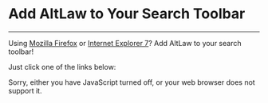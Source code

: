 # Add AltLaw to Your Search Toolbar

---

<p>Using <a href="http://www.mozilla.com/en-US/firefox/">Mozilla Firefox</a> or <a href="http://www.microsoft.com/windows/products/winfamily/ie/default.mspx">Internet Explorer 7</a>?  Add AltLaw to your search toolbar!</p>
<p>Just click one of the links below:</p>
<script type="text/javascript">
  var cases_xml = "http://altlaw.org/opensearch/cases.xml";
  var uscodes_xml = "http://altlaw.org/opensearch/uscode.xml";
  function add_link(url, body) {
    document.write('<p><a href="#" onclick="window.external.AddSearchProvider(' + "'" + url + "'" + ')">' + body + '</a></p>');
  }
  // if (window.external.AddSearchProvider) fails in IE7.
  if (typeof window.external.AddSearchProvider != 'undefined') {
    add_link(cases_xml, "Add AltLaw Case Search");
    //add_link(uscodes_xml, "Add AltLaw U.S. Code Search");
  } else {
    document.write("<p>Sorry, your web browser does not support to the search toolbar.</p>");
  }
</script>
<noscript>
  <p>Sorry, either you have JavaScript turned off, or your web browser does not support it.</p>
</noscript>
